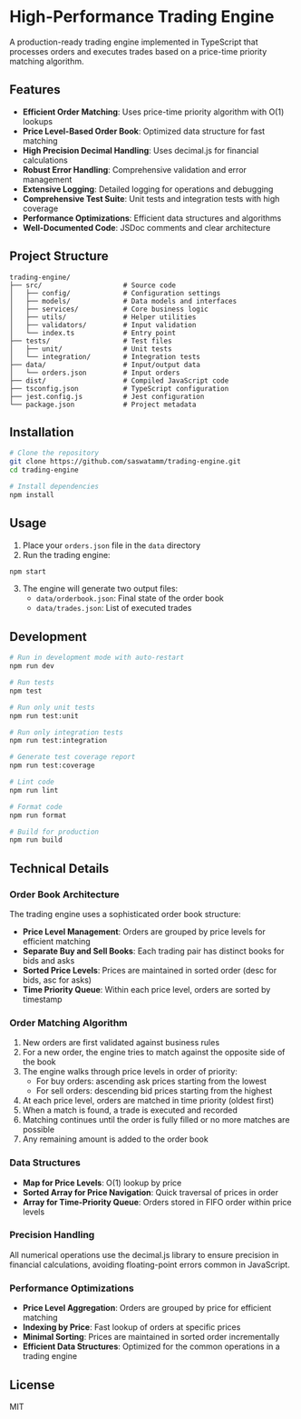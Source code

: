 # High-Performance Trading Engine

A production-ready trading engine implemented in TypeScript that processes orders and executes trades based on a price-time priority matching algorithm.

## Features

- **Efficient Order Matching**: Uses price-time priority algorithm with O(1) lookups
- **Price Level-Based Order Book**: Optimized data structure for fast matching
- **High Precision Decimal Handling**: Uses decimal.js for financial calculations
- **Robust Error Handling**: Comprehensive validation and error management
- **Extensive Logging**: Detailed logging for operations and debugging
- **Comprehensive Test Suite**: Unit tests and integration tests with high coverage
- **Performance Optimizations**: Efficient data structures and algorithms
- **Well-Documented Code**: JSDoc comments and clear architecture

## Project Structure

```
trading-engine/
├── src/                    # Source code
│   ├── config/             # Configuration settings
│   ├── models/             # Data models and interfaces
│   ├── services/           # Core business logic
│   ├── utils/              # Helper utilities
│   ├── validators/         # Input validation
│   └── index.ts            # Entry point
├── tests/                  # Test files
│   ├── unit/               # Unit tests
│   └── integration/        # Integration tests
├── data/                   # Input/output data
│   └── orders.json         # Input orders
├── dist/                   # Compiled JavaScript code
├── tsconfig.json           # TypeScript configuration
├── jest.config.js          # Jest configuration
└── package.json            # Project metadata
```

## Installation

```bash
# Clone the repository
git clone https://github.com/saswatamm/trading-engine.git
cd trading-engine

# Install dependencies
npm install
```

## Usage

1. Place your `orders.json` file in the `data` directory
2. Run the trading engine:

```bash
npm start
```

3. The engine will generate two output files:
   - `data/orderbook.json`: Final state of the order book
   - `data/trades.json`: List of executed trades

## Development

```bash
# Run in development mode with auto-restart
npm run dev

# Run tests
npm test

# Run only unit tests
npm run test:unit

# Run only integration tests
npm run test:integration

# Generate test coverage report
npm run test:coverage

# Lint code
npm run lint

# Format code
npm run format

# Build for production
npm run build
```

## Technical Details

### Order Book Architecture

The trading engine uses a sophisticated order book structure:

- **Price Level Management**: Orders are grouped by price levels for efficient matching
- **Separate Buy and Sell Books**: Each trading pair has distinct books for bids and asks
- **Sorted Price Levels**: Prices are maintained in sorted order (desc for bids, asc for asks)
- **Time Priority Queue**: Within each price level, orders are sorted by timestamp

### Order Matching Algorithm

1. New orders are first validated against business rules
2. For a new order, the engine tries to match against the opposite side of the book
3. The engine walks through price levels in order of priority:
   - For buy orders: ascending ask prices starting from the lowest
   - For sell orders: descending bid prices starting from the highest
4. At each price level, orders are matched in time priority (oldest first)
5. When a match is found, a trade is executed and recorded
6. Matching continues until the order is fully filled or no more matches are possible
7. Any remaining amount is added to the order book

### Data Structures

- **Map for Price Levels**: O(1) lookup by price
- **Sorted Array for Price Navigation**: Quick traversal of prices in order
- **Array for Time-Priority Queue**: Orders stored in FIFO order within price levels

### Precision Handling

All numerical operations use the decimal.js library to ensure precision in financial calculations, avoiding floating-point errors common in JavaScript.

### Performance Optimizations

- **Price Level Aggregation**: Orders are grouped by price for efficient matching
- **Indexing by Price**: Fast lookup of orders at specific prices
- **Minimal Sorting**: Prices are maintained in sorted order incrementally
- **Efficient Data Structures**: Optimized for the common operations in a trading engine

## License

MIT
